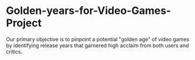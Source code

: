 # Golden-years-for-Video-Games-Project
Our primary objective is to pinpoint a potential "golden age" of video games by identifying release years that garnered high acclaim from both users and critics.
